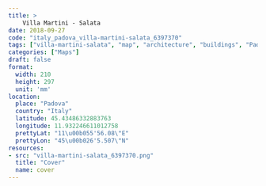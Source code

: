 ```yaml
---
title: > 
    Villa Martini - Salata
date: 2018-09-27
code: "italy_padova_villa-martini-salata_6397370"
tags: ["villa-martini-salata", "map", "architecture", "buildings", "Padova", "Italy"]
categories: ["Maps"]
draft: false
format:
  width: 210
  height: 297
  unit: 'mm'
location:
  place: "Padova"
  country: "Italy"
  latitude: 45.43486332883763
  longitude: 11.932246611012758
  prettyLat: "11\u00b055'56.08\"E"
  prettyLon: "45\u00b026'5.507\"N"
resources:
- src: "villa-martini-salata_6397370.png"
  title: "Cover"
  name: cover
---
```

